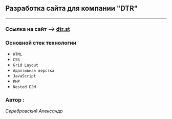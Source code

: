 ## Разработка сайта для компании "DTR"

---

### Ссылка на сайт --> [dtr.st](https://dtr.st)

### Основной стек технологии

- `HTML`
- `CSS`
- `Grid Layout`
- `Адаптивная верстка`
- `JavaScript`
- `PHP`
- `Nested БЭМ`

### Автор :

_Серебровский Александр_
